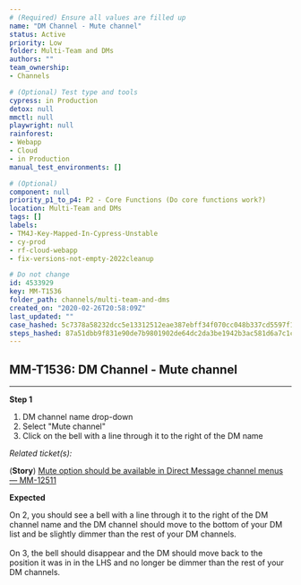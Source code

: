 ```yaml
---
# (Required) Ensure all values are filled up
name: "DM Channel - Mute channel"
status: Active
priority: Low
folder: Multi-Team and DMs
authors: ""
team_ownership: 
- Channels

# (Optional) Test type and tools
cypress: in Production
detox: null
mmctl: null
playwright: null
rainforest: 
- Webapp
- Cloud
- in Production
manual_test_environments: []

# (Optional)
component: null
priority_p1_to_p4: P2 - Core Functions (Do core functions work?)
location: Multi-Team and DMs
tags: []
labels: 
- TM4J-Key-Mapped-In-Cypress-Unstable
- cy-prod
- rf-cloud-webapp
- fix-versions-not-empty-2022cleanup

# Do not change
id: 4533929
key: MM-T1536
folder_path: channels/multi-team-and-dms
created_on: "2020-02-26T20:58:09Z"
last_updated: ""
case_hashed: 5c7378a58232dcc5e13312512eae387ebff34f070cc048b337cd5597f1cc34a38c516e15003194cfcb435554abba8b45
steps_hashed: 87a51dbb9f831e90de7b9801902de64dc2da3be1942b3ac581d6a7c1c92f499dba97f143e1d4db779ace6236ae8dfa1a
---
```


## MM-T1536: DM Channel - Mute channel

---

**Step 1**

1. DM channel name drop-down
2. Select "Mute channel"
3. Click on the bell with a line through it to the right of the DM name

_Related ticket(s):_

(**Story**) [Mute option should be available in Direct Message channel menus — MM-12511](https://mattermost.atlassian.net/browse/MM-12511)

**Expected**

On 2, you should see a bell with a line through it to the right of the DM channel name and the DM channel should move to the bottom of your DM list and be slightly dimmer than the rest of your DM channels.\
\
On 3, the bell should disappear and the DM should move back to the position it was in in the LHS and no longer be dimmer than the rest of your DM channels.

